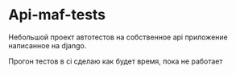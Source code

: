 # Api-maf-tests
Небольшой проект автотестов на собственное api приложение написанное на django. 

Прогон тестов в ci сделаю как будет время, пока не работает 
